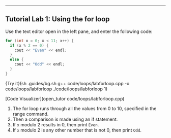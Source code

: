 ---

## Tutorial Lab 1: Using the for loop
Use the text editor open in the left pane, and enter the following code:

```c++
for (int x = 0; x < 11; x++) {
  if (x % 2 == 0) {
    cout << "Even" << endl;
  }
  else {
    cout << "Odd" << endl;
  }
}
```

{Try it}(sh .guides/bg.sh g++ code/loops/labforloop.cpp -o code/loops/labforloop ./code/loops/labforloop 1)

[Code Visualizer](open_tutor code/loops/labforloop.cpp)

1) The for loop runs through all the values from 0 to 10, specified in the range command.
2) Then a comparison is made using an if statement.
3) If `x` modulo 2 results in 0, then print `Even`.
4) If `x` modulo 2 is any other number that is not 0, then print `Odd`.

